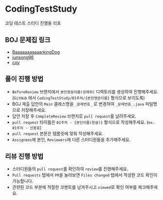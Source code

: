 # CodingTestStudy
코딩 테스트 스터디 진행용 리포

## BOJ 문제집 링크
- [BaaaaaaaaaaarkingDog](https://www.acmicpc.net/workbook/by/BaaaaaaaaaaarkingDog)
- [junsong96](https://www.acmicpc.net/workbook/by/junsong96)
- [coy](https://www.acmicpc.net/workbook/by/coy)

## 풀이 진행 방법

- `BeforeReview` 브랜치에서 `본인영문이름(성제외)` 디렉토리를 생성하여 진행해주세요.<br>
  (`GitHub` 에서 `CodingTestStudy/01주차/{본인영문이름}` 형식으로 보이도록)
- BOJ 제출 답안의 `Main` 클래스명을 `_문제번호_` 로 변경하여 `_문제번호_.java` 파일명으로 저장해주세요.
- 답안 저장 후 `CompleteReview` 브랜치로 `pull request`를 날려주세요.
- `pull request` 타이틀은 `01주차 - {본인이름(한글)}` 형식으로 작성해주세요. (`ex. 01주차 - 신용호`)
- `pull request` 본문은 템플릿에 맞춰 작성해주세요.
- `Assignees`에 본인, `Reviewers`에 다른 스터디원들을 추가해주세요.

## 리뷰 진행 방법

- 스터디원들의 `pull request`를 확인하여 `review`를 진행해주세요.
- `Pull requests` 탭에서 `PR`을 눌러보면 `Files changed` 탭에서 작성한 코드 확인이 가능합니다.
- 관련된 코드 부분에 적절한 코멘트를 남겨주시고 `viewed`로 확인 여부를 체크해주세요.
